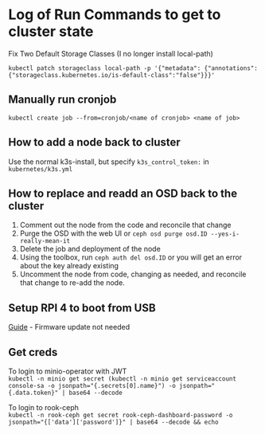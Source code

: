 # Log of Run Commands to get to cluster state

Fix Two Default Storage Classes  (I no longer install local-path)
```
kubectl patch storageclass local-path -p '{"metadata": {"annotations":{"storageclass.kubernetes.io/is-default-class":"false"}}}'
```

## Manually run cronjob
```
kubectl create job --from=cronjob/<name of cronjob> <name of job>
```

## How to add a node back to cluster
Use the normal k3s-install, but specify `k3s_control_token:` in `kubernetes/k3s.yml`

## How to replace and readd an OSD back to the cluster
1. Comment out the node from the code and reconcile that change  
2. Purge the OSD with the web UI or `ceph osd purge osd.ID --yes-i-really-mean-it`  
3. Delete the job and deployment of the node  
4. Using the toolbox, run `ceph auth del osd.ID` or you will get an error about the key already existing  
5. Uncomment the node from code, changing as needed, and reconcile that change to re-add the node.  

## Setup RPI 4 to boot from USB
[Guide](https://jamesachambers.com/raspberry-pi-4-ubuntu-20-04-usb-mass-storage-boot-guide/) - Firmware update not needed

## Get creds
To login to minio-operator with JWT  
`kubectl -n minio get secret (kubectl -n minio get serviceaccount console-sa -o jsonpath="{.secrets[0].name}") -o jsonpath="{.data.token}" | base64 --decode`

To login to rook-ceph  
`kubectl -n rook-ceph get secret rook-ceph-dashboard-password -o jsonpath="{['data']['password']}" | base64 --decode && echo`
